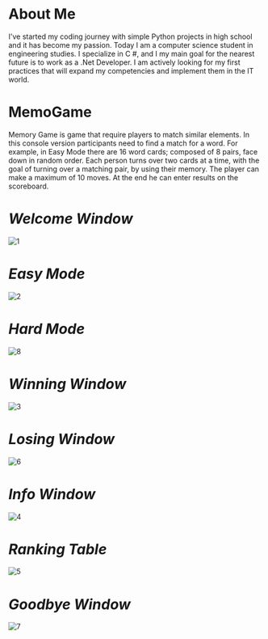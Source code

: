 # About Me
I've started my coding journey with simple Python projects in high school and it has become my passion. Today I am a computer science student in engineering studies. I specialize in C #, and I my main goal for the nearest future is to work as a .Net Developer. I am actively looking for my first practices that will expand my competencies and implement them in the IT world. 

# MemoGame
Memory Game is game that require players to match similar elements. In this console version participants need to find a match for a word. For example, in Easy Mode there are 16 word cards; composed of 8 pairs, face down in random order. Each person turns over two cards at a time, with the goal of turning over a matching pair, by using their memory. The player can make a maximum of 10 moves. At the end he can enter results on the scoreboard.

# _Welcome Window_
![1](https://user-images.githubusercontent.com/62801668/157441018-b0bfa390-60b8-45d5-86fc-c4066c14bb0b.png)
# _Easy Mode_
![2](https://user-images.githubusercontent.com/62801668/157440795-1297013d-1530-47a0-b58f-b174ecc882cf.png)
# _Hard Mode_
![8](https://user-images.githubusercontent.com/62801668/157542401-679cd987-17d6-4e83-b152-ca96fff2183a.png)
# _Winning Window_
![3](https://user-images.githubusercontent.com/62801668/157440799-c99d29dd-1247-4ca9-b1f6-d0d226850405.png)
# _Losing Window_
![6](https://user-images.githubusercontent.com/62801668/157441398-da236c46-8b8a-4614-b30b-77e37904045d.png)
# _Info Window_
![4](https://user-images.githubusercontent.com/62801668/157440802-268b0fd6-1394-4cb1-bb53-a49ce45fab17.png)
# _Ranking Table_
![5](https://user-images.githubusercontent.com/62801668/157440804-74d379df-58c0-49ae-99ab-072981c64b5c.png)
# _Goodbye Window_
![7](https://user-images.githubusercontent.com/62801668/157442068-d956e5f7-e583-473d-89d7-aa8111c569e1.png)
